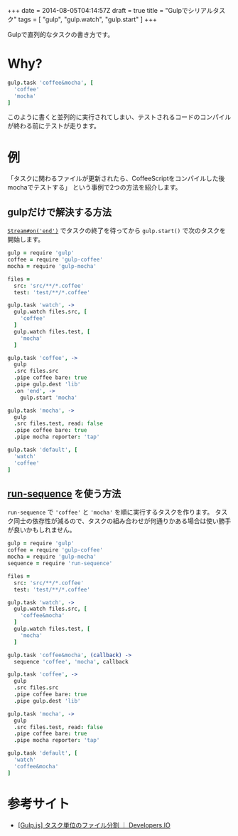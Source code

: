 +++
date = 2014-08-05T04:14:57Z
draft = true
title = "Gulpでシリアルタスク"
tags = [
  "gulp",
  "gulp.watch",
  "gulp.start"
]
+++

Gulpで直列的なタスクの書き方です。

# Why?

```coffeescript
gulp.task 'coffee&mocha', [
  'coffee'
  'mocha'
]
```
このように書くと並列的に実行されてしまい、テストされるコードのコンパイルが終わる前にテストが走ります。

# 例

「タスクに関わるファイルが更新されたら、CoffeeScriptをコンパイルした後mochaでテストする」
という事例で2つの方法を紹介します。

## gulpだけで解決する方法

[`Stream#on('end')`](http://nodejs.org/api/stream.html#stream_event_end) でタスクの終了を待ってから `gulp.start()` で次のタスクを開始します。

```coffeescript
gulp = require 'gulp'
coffee = require 'gulp-coffee'
mocha = require 'gulp-mocha'

files =
  src: 'src/**/*.coffee'
  test: 'test/**/*.coffee'

gulp.task 'watch', ->
  gulp.watch files.src, [
    'coffee'
  ]
  gulp.watch files.test, [
    'mocha'
  ]

gulp.task 'coffee', ->
  gulp
  .src files.src
  .pipe coffee bare: true
  .pipe gulp.dest 'lib'
  .on 'end', ->
    gulp.start 'mocha'

gulp.task 'mocha', ->
  gulp
  .src files.test, read: false
  .pipe coffee bare: true
  .pipe mocha reporter: 'tap'

gulp.task 'default', [
  'watch'
  'coffee'
]
```

## [run-sequence](https://github.com/OverZealous/run-sequence) を使う方法

`run-sequence` で `'coffee'` と `'mocha'` を順に実行するタスクを作ります。
タスク同士の依存性が減るので、タスクの組み合わせが何通りかある場合は使い勝手が良いかもしれません。

```coffeescript
gulp = require 'gulp'
coffee = require 'gulp-coffee'
mocha = require 'gulp-mocha'
sequence = require 'run-sequence'

files =
  src: 'src/**/*.coffee'
  test: 'test/**/*.coffee'

gulp.task 'watch', ->
  gulp.watch files.src, [
    'coffee&mocha'
  ]
  gulp.watch files.test, [
    'mocha'
  ]

gulp.task 'coffee&mocha', (callback) ->
  sequence 'coffee', 'mocha', callback

gulp.task 'coffee', ->
  gulp
  .src files.src
  .pipe coffee bare: true
  .pipe gulp.dest 'lib'

gulp.task 'mocha', ->
  gulp
  .src files.test, read: false
  .pipe coffee bare: true
  .pipe mocha reporter: 'tap'

gulp.task 'default', [
  'watch'
  'coffee&mocha'
]
```

# 参考サイト

- [[Gulp.js] タスク単位のファイル分割 ｜ Developers.IO](http://dev.classmethod.jp/client-side/javascript/gulp-js-task-files/)
